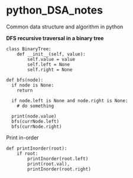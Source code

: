 # python_DSA_notes
Common data structure and algorithm in python


**DFS recursive traversal in a binary tree**

    class BinaryTree:
        def __init__(self, value):
            self.value = value
            self.left = None
            self.right = None

    def bfs(node):
      if node is None:
        return
        
      if node.left is None and node.right is None:
		# do something

      print(node.value)
      bfs(currNode.left)
      bfs(currNode.right)

Print in-order
<br/>

    def printInorder(root):
        if root:
            printInorder(root.left)
            print(root.val),
            printInorder(root.right)
